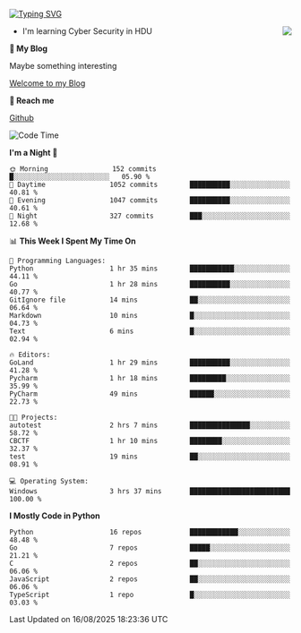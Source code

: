 [![Typing SVG](https://readme-typing-svg.herokuapp.com?font=Fira+Code&pause=1000&random=false&width=450&height=60&lines=Hello+%F0%9F%91%8B%F0%9F%8F%BB;I'm+JBNRZ)](https://git.io/typing-svg)

<a href="#">
  <img align="right" src="https://github-readme-stats.vercel.app/api?username=JBNRZ&show_icons=true&bg_color=15,f2f7fd,E0EAFC" />
</a>

- I'm learning Cyber Security in HDU

 **🌱 My Blog**

Maybe something interesting

[Welcome to my Blog](https://jbnrz.com.cn/)

 **💬 Reach me** 

[Github](https://github.com/JBNRZ)


<!--START_SECTION:waka-->
![Code Time](http://img.shields.io/badge/Code%20Time-1%2C366%20hrs%2010%20mins-blue)

**I'm a Night 🦉** 

```text
🌞 Morning                152 commits         █░░░░░░░░░░░░░░░░░░░░░░░░   05.90 % 
🌆 Daytime                1052 commits        ██████████░░░░░░░░░░░░░░░   40.81 % 
🌃 Evening                1047 commits        ██████████░░░░░░░░░░░░░░░   40.61 % 
🌙 Night                  327 commits         ███░░░░░░░░░░░░░░░░░░░░░░   12.68 % 
```


📊 **This Week I Spent My Time On** 

```text
💬 Programming Languages: 
Python                   1 hr 35 mins        ███████████░░░░░░░░░░░░░░   44.11 % 
Go                       1 hr 28 mins        ██████████░░░░░░░░░░░░░░░   40.77 % 
GitIgnore file           14 mins             ██░░░░░░░░░░░░░░░░░░░░░░░   06.64 % 
Markdown                 10 mins             █░░░░░░░░░░░░░░░░░░░░░░░░   04.73 % 
Text                     6 mins              █░░░░░░░░░░░░░░░░░░░░░░░░   02.94 % 

🔥 Editors: 
GoLand                   1 hr 29 mins        ██████████░░░░░░░░░░░░░░░   41.28 % 
Pycharm                  1 hr 18 mins        █████████░░░░░░░░░░░░░░░░   35.99 % 
PyCharm                  49 mins             ██████░░░░░░░░░░░░░░░░░░░   22.73 % 

🐱‍💻 Projects: 
autotest                 2 hrs 7 mins        ███████████████░░░░░░░░░░   58.72 % 
CBCTF                    1 hr 10 mins        ████████░░░░░░░░░░░░░░░░░   32.37 % 
test                     19 mins             ██░░░░░░░░░░░░░░░░░░░░░░░   08.91 % 

💻 Operating System: 
Windows                  3 hrs 37 mins       █████████████████████████   100.00 % 
```

**I Mostly Code in Python** 

```text
Python                   16 repos            ████████████░░░░░░░░░░░░░   48.48 % 
Go                       7 repos             █████░░░░░░░░░░░░░░░░░░░░   21.21 % 
C                        2 repos             ██░░░░░░░░░░░░░░░░░░░░░░░   06.06 % 
JavaScript               2 repos             ██░░░░░░░░░░░░░░░░░░░░░░░   06.06 % 
TypeScript               1 repo              █░░░░░░░░░░░░░░░░░░░░░░░░   03.03 % 
```




 Last Updated on 16/08/2025 18:23:36 UTC
<!--END_SECTION:waka-->
